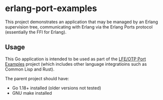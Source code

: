 # erlang-port-examples

This project demonstrates an application that may be managed by an Erlang supervision tree, communicating with Erlang via the Erlang Ports protocol (essentially the FFI for Erlang).

## Usage

This Go application is intended to be used as part of the [LFE/OTP Port Examples](https://github.com/lfex/port-examples) project (which includes other language integratioins such as Common Lisp and Rust).

The parent project should have:

* Go 1.18+ installed (older versions not tested)
* GNU make installed
